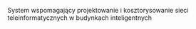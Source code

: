 System wspomagający projektowanie i kosztorysowanie sieci teleinformatycznych w budynkach inteligentnych
